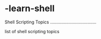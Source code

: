 # -learn-shell

Shell Scripting Topics 
.....................................  

list of shell scripting topics 


 
